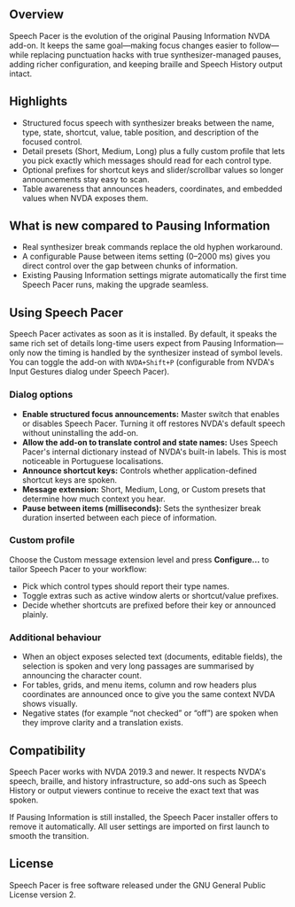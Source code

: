 ## Overview
Speech Pacer is the evolution of the original Pausing Information NVDA add-on. It keeps the same goal—making focus changes easier to follow—while replacing punctuation hacks with true synthesizer-managed pauses, adding richer configuration, and keeping braille and Speech History output intact. 

## Highlights
- Structured focus speech with synthesizer breaks between the name, type, state, shortcut, value, table position, and description of the focused control.
- Detail presets (Short, Medium, Long) plus a fully custom profile that lets you pick exactly which messages should read for each control type.
- Optional prefixes for shortcut keys and slider/scrollbar values so longer announcements stay easy to scan.
- Table awareness that announces headers, coordinates, and embedded values when NVDA exposes them.

## What is new compared to Pausing Information
- Real synthesizer break commands replace the old hyphen workaround.
- A configurable Pause between items setting (0–2000 ms) gives you direct control over the gap between chunks of information.
- Existing Pausing Information settings migrate automatically the first time Speech Pacer runs, making the upgrade seamless.

## Using Speech Pacer
Speech Pacer activates as soon as it is installed. By default, it speaks the same rich set of details long-time users expect from Pausing Information—only now the timing is handled by the synthesizer instead of symbol levels. You can toggle the add-on with `NVDA+Shift+P` (configurable from NVDA's Input Gestures dialog under Speech Pacer).

### Dialog options
- **Enable structured focus announcements:** Master switch that enables or disables Speech Pacer. Turning it off restores NVDA's default speech without uninstalling the add-on.
- **Allow the add-on to translate control and state names:** Uses Speech Pacer's internal dictionary instead of NVDA's built-in labels. This is most noticeable in Portuguese localisations.
- **Announce shortcut keys:** Controls whether application-defined shortcut keys are spoken.
- **Message extension:** Short, Medium, Long, or Custom presets that determine how much context you hear.
- **Pause between items (milliseconds):** Sets the synthesizer break duration inserted between each piece of information.

### Custom profile
Choose the Custom message extension level and press **Configure…** to tailor Speech Pacer to your workflow:
- Pick which control types should report their type names.
- Toggle extras such as active window alerts or shortcut/value prefixes.
- Decide whether shortcuts are prefixed before their key or announced plainly.

### Additional behaviour
- When an object exposes selected text (documents, editable fields), the selection is spoken and very long passages are summarised by announcing the character count.
- For tables, grids, and menu items, column and row headers plus coordinates are announced once to give you the same context NVDA shows visually.
- Negative states (for example “not checked” or “off”) are spoken when they improve clarity and a translation exists.

## Compatibility
Speech Pacer works with NVDA 2019.3 and newer. It respects NVDA's speech, braille, and history infrastructure, so add-ons such as Speech History or output viewers continue to receive the exact text that was spoken.

If Pausing Information is still installed, the Speech Pacer installer offers to remove it automatically. All user settings are imported on first launch to smooth the transition.

## License
Speech Pacer is free software released under the GNU General Public License version 2.
